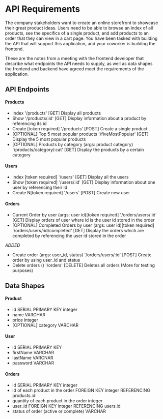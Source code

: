 # API Requirements
The company stakeholders want to create an online storefront to showcase their great product ideas. Users need to be able to browse an index of all products, see the specifics of a single product, and add products to an order that they can view in a cart page. You have been tasked with building the API that will support this application, and your coworker is building the frontend.

These are the notes from a meeting with the frontend developer that describe what endpoints the API needs to supply, as well as data shapes the frontend and backend have agreed meet the requirements of the application. 

## API Endpoints
#### Products
- Index '/products' [GET] Display all products
- Show  '/products/:id' [GET] Display information about a product by referencing its id
- Create [token required] '/products' [POST] Create a single product 
- [OPTIONAL] Top 5 most popular products '/fiveMostPopular' [GET] Display the 5 most popular products
- [OPTIONAL] Products by category (args: product category) '/products/category/:cat' [GET] Display the products by a certain category

#### Users
- Index [token required]   '/users' [GET] Display all the users 
- Show [token required]    '/users/:id' [GET] Display information about one user by referencing their id
- Create N[token required] '/users' [POST] Create new user

#### Orders
- Current Order by user (args: user id)[token required] '/orders/users/:id' [GET] Display orders of user where id is the user id stored in the order 
- [OPTIONAL] Completed Orders by user (args: user id)[token required] '/orders/users/:id/completed' [GET] Display the orders which are completed by referencing the user id stored in the order

*ADDED*
- Create order (args: user_id, status) '/orders/users/:id' [POST] Create order by using user_id and status
- Delete orders () '/orders' [DELETE] Deletes all orders (More for testing purposes) 

## Data Shapes
#### Product
-  id SERIAL PRIMARY KEY integer
- name VARCHAR
- price integer
- [OPTIONAL] category VARCHAR 

#### User
- id SERIAL PRIMARY KEY
- firstName VARCHAR
- lastName  VARCNAR
- password  VARCHAR

#### Orders
- id                                     SERIAL PRIMARY KEY integer
- id of each product in the order        FOREIGN KEY integer REFERENCING products.id
- quantity of each product in the order  integer 
- user_id                                FOREIGN KEY integer REFERENCING users.id
- status of order (active or complete)   VARCHAR 

